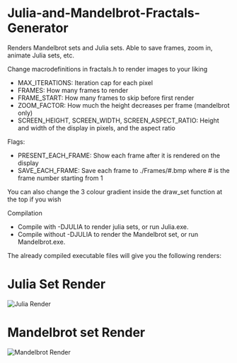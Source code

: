 # Julia-and-Mandelbrot-Fractals-Generator
Renders Mandelbrot sets and Julia sets. Able to save frames, zoom in, animate Julia sets, etc.

Change macrodefinitions in fractals.h to render images to your liking
- MAX_ITERATIONS: Iteration cap for each pixel
- FRAMES: How many frames to render
- FRAME_START: How many frames to skip before first render
- ZOOM_FACTOR: How much the height decreases per frame (mandelbrot only)
- SCREEN_HEIGHT, SCREEN_WIDTH, SCREEN_ASPECT_RATIO: Height and width of the display in pixels, and the aspect ratio

Flags:
- PRESENT_EACH_FRAME: Show each frame after it is rendered on the display
- SAVE_EACH_FRAME: Save each frame to ./Frames/#.bmp where # is the frame number starting from 1

You can also change the 3 colour gradient inside the draw_set function at the top if you wish

Compilation
- Compile with -DJULIA to render julia sets, or run Julia.exe.
- Compile without -DJULIA to render the Mandelbrot set, or run Mandelbrot.exe.

The already compiled executable files will give you the following renders:

# Julia Set Render
![Julia Render](https://github.com/TomasOrdonezG/Julia-and-Mandelbrot-Fractals-Generator/blob/main/JuliaSample.png)

# Mandelbrot set Render
![Mandelbrot Render](https://github.com/TomasOrdonezG/Julia-and-Mandelbrot-Fractals-Generator/blob/main/MandelbrotSample.png)


